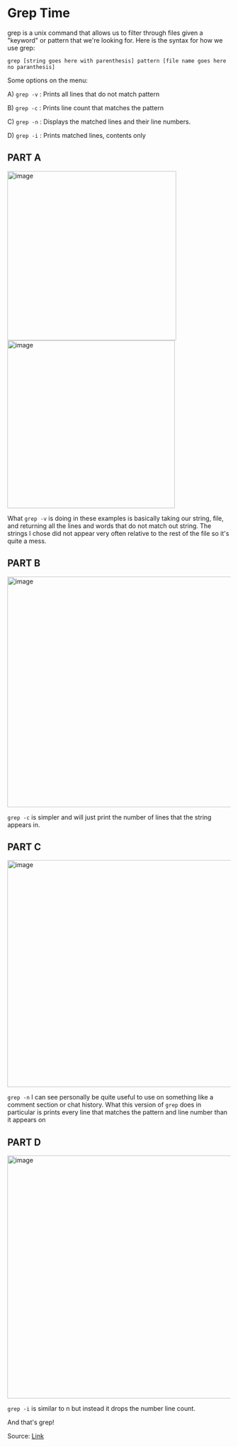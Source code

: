 # Grep Time

grep is a unix command that allows us to filter through files given a "keyword" or pattern that we're looking for. Here is the syntax for how we use grep:

`grep [string goes here with parenthesis] pattern [file name goes here no paranthesis]`

Some options on the menu:

A) `grep -v` : Prints all lines that do not match pattern

B) `grep -c` : Prints line count that matches the pattern

C) `grep -n` : Displays the matched lines and their line numbers.

D) `grep -i` : Prints matched lines, contents only

## PART A 

<img width="381" alt="image" src="https://github.com/doduong102/How-To-Lab-3/assets/130004918/dc2db456-a6d2-4771-850a-57f10c4f9af9">
<img width="378" alt="image" src="https://github.com/doduong102/How-To-Lab-3/assets/130004918/4332613d-48d6-43d3-8c54-bfee1e2315f3">

What `grep -v` is doing in these examples is basically taking our string, file, and returning all the lines and words that do not match out string. The strings I chose did not appear very often relative to the rest of the file so it's quite a mess.

## PART B

<img width="519" alt="image" src="https://github.com/doduong102/How-To-Lab-3/assets/130004918/dc85b548-8ca7-4406-8872-8a611e09d7e2">

`grep -c` is simpler and will just print the number of lines that the string appears in.


## PART C

<img width="511" alt="image" src="https://github.com/doduong102/How-To-Lab-3/assets/130004918/88da8b19-d930-445b-8926-bdcc07c13b67">

`grep -n` I can see personally be quite useful to use on something like a comment section or chat history. What this version of `grep` does in particular is prints every line that matches the pattern and line number than it appears on



## PART D

<img width="547" alt="image" src="https://github.com/doduong102/How-To-Lab-3/assets/130004918/7ad16f68-a87a-43f1-8062-e652cfc3d4b9">

`grep -i` is similar to n but instead it drops the number line count.

And that's grep!

Source: [Link](https://www.geeksforgeeks.org/grep-command-in-unixlinux/)


